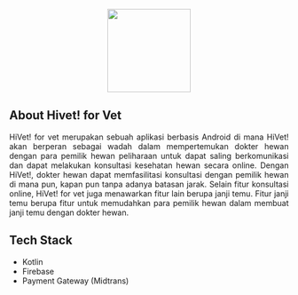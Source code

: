 <p align="center"><img src="https://drive.google.com/uc?export=view&id=11otZKgDxQQizOmwoPvfR2H2IE_XdfvJW" width="150"></p>


## About Hivet! for Vet
<p align="justify"> HiVet! for vet merupakan sebuah aplikasi berbasis Android di mana HiVet! akan berperan sebagai wadah dalam mempertemukan dokter hewan dengan para pemilik hewan peliharaan untuk dapat saling berkomunikasi dan dapat melakukan konsultasi kesehatan hewan secara online. Dengan HiVet!, dokter hewan dapat memfasilitasi konsultasi dengan pemilik hewan di mana pun, kapan pun tanpa adanya batasan jarak. Selain fitur konsultasi online, HiVet! for vet juga menawarkan fitur lain berupa janji temu. Fitur janji temu berupa fitur untuk memudahkan para pemilik hewan dalam membuat janji temu dengan dokter hewan. </p>

## Tech Stack
<ul>
<li> Kotlin</li>
<li> Firebase </li>
<li> Payment Gateway (Midtrans) </li>
</ul>

